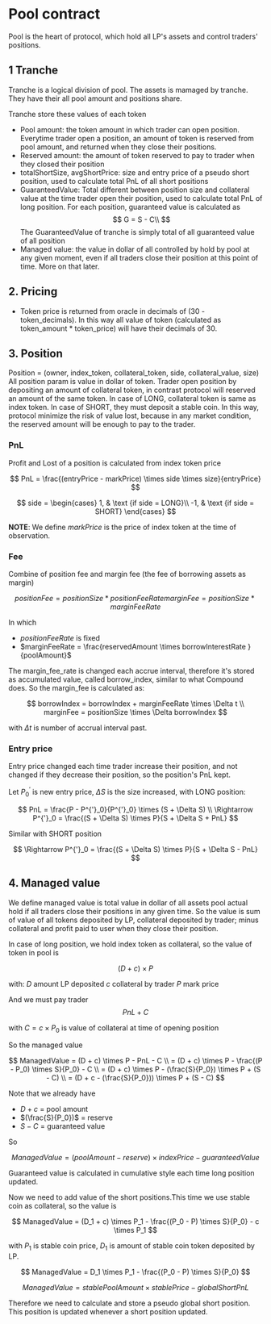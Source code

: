 # Pool contract

Pool is the heart of protocol, which hold all LP's assets and control traders' positions.

## 1 Tranche

Tranche is a logical division of pool. The assets is mamaged by tranche. They have their all pool amount and positions share.

Tranche store these values of each token

- Pool amount: the token amount in which trader can open position. Everytime trader open a position, an amount of token is reserved from pool amount, and returned when they close their positions.
- Reserved amount: the amount of token reserved to pay to trader when they closed their position
- totalShortSize, avgShortPrice: size and entry price of a pseudo short position, used to calculate total PnL of all short positions
- GuaranteedValue: Total different between position size and collateral value at the time trader open their position, used to calculate total PnL of long position. For each position, guaranteed value is calculated as
  $$
  G = S - C\\
  $$
  The GuaranteedValue of tranche is simply total of all guaranteed value of all position
- Managed value: the value in dollar of all controlled by hold by pool at any given moment, even if all traders close their position at this point of time. More on that later.

## 2. Pricing

- Token price is returned from oracle in decimals of (30 - token_decimals). In this way all value of token (calculated as token_amount * token_price) will have their decimals of 30.

## 3. Position

Position = (owner, index_token, collateral_token, side, collateral_value, size)
All position param is value in dollar of token.
Trader open position by depositing an amount of collateral token, in contrast protocol will reserved an amount of the same token. In case of LONG, collateral token is same as index token. In case of SHORT, they must deposit a stable coin. In this way, protocol minimize the risk of value lost, because in any market condition, the reserved amount will be enough to pay to the trader.

### PnL

Profit and Lost of a position is calculated from index token price

$$
PnL = \frac{(entryPrice - markPrice) \times side \times size}{entryPrice}
$$

$$
side = \begin{cases}
  1, & \text {if side = LONG}\\
  -1, & \text {if side = SHORT}
\end{cases}
$$

**NOTE**: We define $markPrice$ is the price of index token at the time of observation.

### Fee

Combine of position fee and margin fee (the fee of borrowing assets as margin)

$$
positionFee = positionSize * positionFeeRate
marginFee = positionSize * marginFeeRate
$$

In which

- $positionFeeRate$ is fixed
- $marginFeeRate = \frac{reservedAmount \times borrowInterestRate }{poolAmount}$

The margin_fee_rate is changed each accrue interval, therefore it's stored as accumulated value, called borrow_index, similar to what Compound does. So the margin_fee is calculated as:

$$
borrowIndex = borrowIndex + marginFeeRate \times \Delta t \\
marginFee = positionSize \times \Delta borrowIndex
$$

with $\Delta t$ is number of accrual interval past.

### Entry price

Entry price changed each time trader increase their position, and not changed if they decrease their position, so the position's PnL kept.

Let $P^{'}_0$ is new entry price, $\Delta S$ is the size increased, with LONG position:

$$
PnL = \frac{P - P^{'}_0}{P^{'}_0} \times (S + \Delta S) \\
\Rightarrow P^{'}_0 = \frac{(S + \Delta S) \times P}{S + \Delta S + PnL}
$$

Similar with SHORT position

$$
\Rightarrow P^{'}_0 = \frac{(S + \Delta S) \times P}{S + \Delta S - PnL}
$$

## 4. Managed value

We define managed value is total value in dollar of all assets pool actual hold if all traders close their positions in any given time. So the value is sum of value of all tokens deposited by LP, collateral deposited by trader; minus collateral and profit paid to user when they close their position.

In case of long position, we hold index token as collateral, so the value of token in pool is

$$
(D + c) \times P
$$

with:
$D$ amount LP deposited
$c$ collateral by trader
$P$ mark price

And we must pay trader
$$
PnL + C
$$

with $C = c \times P_0$ is value of collateral at time of opening position

So the managed value

$$
ManagedValue = (D + c) \times P - PnL - C \\
= (D + c) \times P - \frac{(P - P_0) \times S}{P_0} - C \\
= (D + c) \times P - (\frac{S}{P_0}) \times P + (S - C) \\
= (D + c - (\frac{S}{P_0})) \times P + (S - C)
$$

Note that we already have

- $D + c$ = pool amount
- $(\frac{S}{P_0})$ = reserve
- $S-C$ = guaranteed value

So

$$
ManagedValue = (poolAmount - reserve) \times indexPrice - guaranteedValue
$$

Guaranteed value is calculated in cumulative style each time long position updated.

Now we need to add value of the short positions.This time we use stable coin as collateral, so the value is

$$
ManagedValue = (D_1 + c) \times P_1 - \frac{(P_0 - P) \times S}{P_0} - c \times P_1
$$

with $P_1$ is stable coin price, $D_1$ is amount of stable coin token deposited by LP.

$$
ManagedValue = D_1 \times P_1 - \frac{(P_0 - P) \times S}{P_0}
$$

$$
ManagedValue = stablePoolAmount \times stablePrice - globalShortPnL
$$

Therefore we need to calculate and store a pseudo global short position. This position is updated whenever a short position updated.
